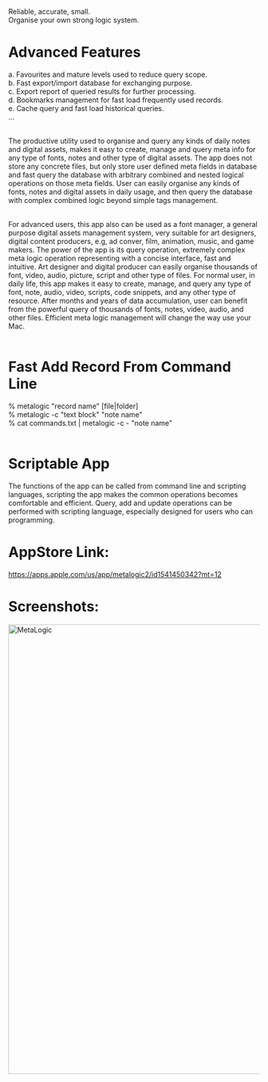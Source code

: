 Reliable, accurate, small.<br>
Organise your own strong logic system.


Advanced Features
==================
a. Favourites and mature levels used to reduce query scope.<br>
b. Fast export/import database for exchanging purpose.<br>
c. Export report of queried results for further processing.<br>
d. Bookmarks management for fast load frequently used records.<br>
e. Cache query and fast load historical queries.<br>
...<br><br>


The productive utility used to organise and query any kinds of daily notes and digital assets, makes it easy to create, manage and query meta info for any type of fonts, notes and other type of digital assets. The app does not store any concrete files, but only store user defined meta fields in database and fast query the database with arbitrary combined and nested logical operations on those meta fields. User can easily organise any kinds of fonts, notes and digital assets in daily usage, and then query the database with complex combined logic beyond simple tags management.<br><br>


For advanced users, this app also can be used as a font manager, a general purpose digital assets management system, very suitable for art designers, digital content producers, e.g, ad conver, film, animation, music, and game makers. The power of the app is its query operation, extremely complex meta logic operation representing with a concise interface, fast and intuitive. Art designer and digital producer can easily organise thousands of font, video, audio, picture, script and other type of files. For normal user, in daily life, this app makes it easy to create, manage, and query any type of font, note, audio, video, scripts, code snippets, and any other type of resource. After months and years of data accumulation, user can benefit from the powerful query of thousands of fonts, notes, video, audio, and other files. Efficient meta logic management will change the way use your Mac.<br><br>


Fast Add Record From Command Line
==================================
% metalogic "record name" [file|folder]<br>
% metalogic -c "text block" "note name"<br>
% cat commands.txt | metalogic -c - "note name"<br><br>


Scriptable App
==============
The functions of the app can be called from command line and scripting languages, scripting the app makes the common operations becomes comfortable and efficient. Query, add and update operations can be performed with scripting language, especially designed for users who can programming.



AppStore Link:
==============
https://apps.apple.com/us/app/metalogic2/id1541450342?mt=12


Screenshots:
==============

<img width="1440" height="900" alt="MetaLogic" src="https://github.com/user-attachments/assets/ae15f016-0cf3-4b53-a7ce-336f884746ab" />


